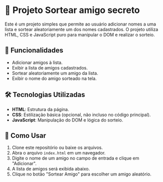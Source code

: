 # 🎉 Projeto Sortear amigo secreto 
Este é um projeto simples que permite ao usuário adicionar nomes a uma lista e sortear aleatoriamente um dos nomes cadastrados. O projeto utiliza HTML, CSS e JavaScript puro para manipular o DOM e realizar o sorteio.

## 🚀 Funcionalidades
- Adicionar amigos à lista.
- Exibir a lista de amigos cadastrados.
- Sortear aleatoriamente um amigo da lista.
- Exibir o nome do amigo sorteado na tela.

## 🛠️ Tecnologias Utilizadas
- **HTML**: Estrutura da página.
- **CSS**: Estilização básica (opcional, não incluso no código principal).
- **JavaScript**: Manipulação do DOM e lógica do sorteio.



## 📝 Como Usar
1. Clone este repositório ou baixe os arquivos.
2. Abra o arquivo `index.html` em um navegador.
3. Digite o nome de um amigo no campo de entrada e clique em "Adicionar".
4. A lista de amigos será exibida abaixo.
5. Clique no botão "Sortear Amigo" para escolher um amigo aleatório.
